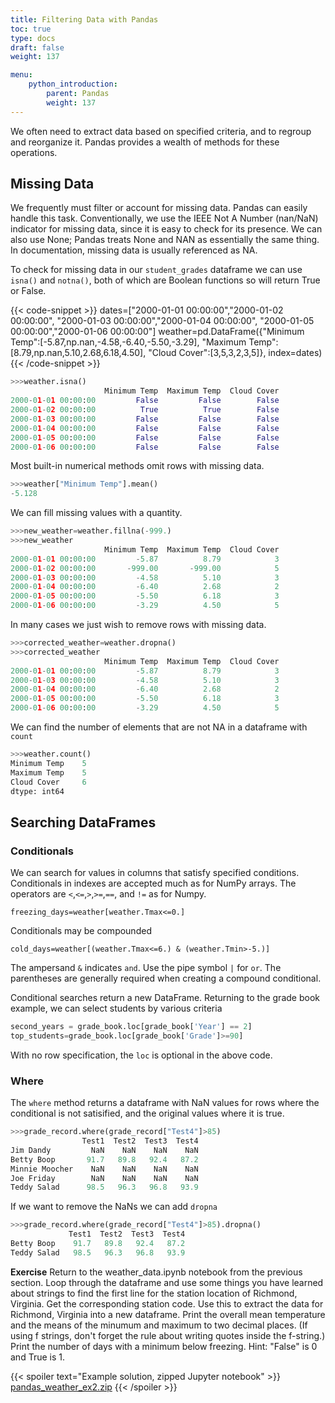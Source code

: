 ```yaml
---
title: Filtering Data with Pandas
toc: true
type: docs
draft: false
weight: 137

menu: 
    python_introduction:
        parent: Pandas
        weight: 137
---
```


We often need to extract data based on specified criteria, and to regroup and reorganize it.  Pandas provides a wealth of methods for these operations.

## Missing Data

We frequently must filter or account for missing data.
Pandas can easily handle this task.  Conventionally, we use the IEEE Not A Number (nan/NaN) indicator for missing data, since it is easy to check for its presence.  We can also use None; Pandas treats None and NAN as essentially the same thing.  In documentation, missing data is usually referenced as NA.

To check for missing data in our `student_grades` dataframe we can use `isna()` and `notna()`, both of which are Boolean functions so will return True or False. 

{{< code-snippet >}}
dates=["2000-01-01 00:00:00","2000-01-02 00:00:00",
       "2000-01-03 00:00:00","2000-01-04 00:00:00",
       "2000-01-05 00:00:00","2000-01-06 00:00:00"]
weather=pd.DataFrame({"Minimum Temp":[-5.87,np.nan,-4.58,-6.40,-5.50,-3.29],
                      "Maximum Temp":[8.79,np.nan,5.10,2.68,6.18,4.50],
                      "Cloud Cover":[3,5,3,2,3,5]},
                      index=dates)
{{< /code-snippet >}}

```python
>>>weather.isna()
                     Minimum Temp  Maximum Temp  Cloud Cover
2000-01-01 00:00:00         False         False        False
2000-01-02 00:00:00          True          True        False
2000-01-03 00:00:00         False         False        False
2000-01-04 00:00:00         False         False        False
2000-01-05 00:00:00         False         False        False
2000-01-06 00:00:00         False         False        False
```
Most built-in numerical methods omit rows with missing data.
```python
>>>weather["Minimum Temp"].mean()
-5.128
```

We can fill missing values with a quantity.
```python
>>>new_weather=weather.fillna(-999.)
>>>new_weather
                     Minimum Temp  Maximum Temp  Cloud Cover
2000-01-01 00:00:00         -5.87          8.79            3
2000-01-02 00:00:00       -999.00       -999.00            5
2000-01-03 00:00:00         -4.58          5.10            3
2000-01-04 00:00:00         -6.40          2.68            2
2000-01-05 00:00:00         -5.50          6.18            3
2000-01-06 00:00:00         -3.29          4.50            5
```

In many cases we just wish to remove rows with missing data.
```python
>>>corrected_weather=weather.dropna()
>>>corrected_weather
                     Minimum Temp  Maximum Temp  Cloud Cover
2000-01-01 00:00:00         -5.87          8.79            3
2000-01-03 00:00:00         -4.58          5.10            3
2000-01-04 00:00:00         -6.40          2.68            2
2000-01-05 00:00:00         -5.50          6.18            3
2000-01-06 00:00:00         -3.29          4.50            5
```

We can find the number of elements that are not NA in a dataframe with `count`
```python
>>>weather.count()
Minimum Temp    5
Maximum Temp    5
Cloud Cover     6
dtype: int64
```

## Searching DataFrames

### Conditionals

We can search for values in columns that satisfy specified conditions.
Conditionals in indexes are accepted much as for NumPy arrays.  The operators are `<`,`<=`,`>`,`>=`,`==`, and `!=` as for Numpy.
```
freezing_days=weather[weather.Tmax<=0.]
```

Conditionals may be compounded
```
cold_days=weather[(weather.Tmax<=6.) & (weather.Tmin>-5.)]
```

The ampersand `&` indicates `and`. Use the pipe symbol `|` for `or`.  The parentheses are generally required when creating a compound conditional.

Conditional searches return a new DataFrame.  Returning to the grade book example, we can select students by various criteria
```python
second_years = grade_book.loc[grade_book['Year'] == 2]
top_students=grade_book.loc[grade_book['Grade']>=90]
```
With no row specification, the `loc` is optional in the above code.

### Where

The `where` method returns a dataframe with NaN values for rows where the conditional is not satisified, and the original values where it is true.

```python
>>>grade_record.where(grade_record["Test4"]>85)
                Test1  Test2  Test3  Test4
Jim Dandy         NaN    NaN    NaN    NaN
Betty Boop       91.7   89.8   92.4   87.2
Minnie Moocher    NaN    NaN    NaN    NaN
Joe Friday        NaN    NaN    NaN    NaN
Teddy Salad      98.5   96.3   96.8   93.9
```
If we want to remove the NaNs we can add `dropna`
```python
>>>grade_record.where(grade_record["Test4"]>85).dropna()
             Test1  Test2  Test3  Test4
Betty Boop    91.7   89.8   92.4   87.2
Teddy Salad   98.5   96.3   96.8   93.9
```

**Exercise**
Return to the weather_data.ipynb notebook from the previous section. Loop through the dataframe and use some things you have learned about strings to find the first line for the station location of Richmond, Virginia.  Get the corresponding station code.
Use this to extract the data for Richmond, Virginia into a new dataframe.
Print the overall mean temperature and the means of the minumum and maximum to two decimal places. 
(If using f strings, don't forget the rule about writing quotes inside the f-string.)
Print the number of days with a minimum below freezing. Hint: "False" is 0 and True is 1.

{{< spoiler text="Example solution, zipped Jupyter notebook" >}}
[pandas_weather_ex2.zip](/courses/python_introduction/exercises/pandas_weather_ex2.zip)
{{< /spoiler >}}
